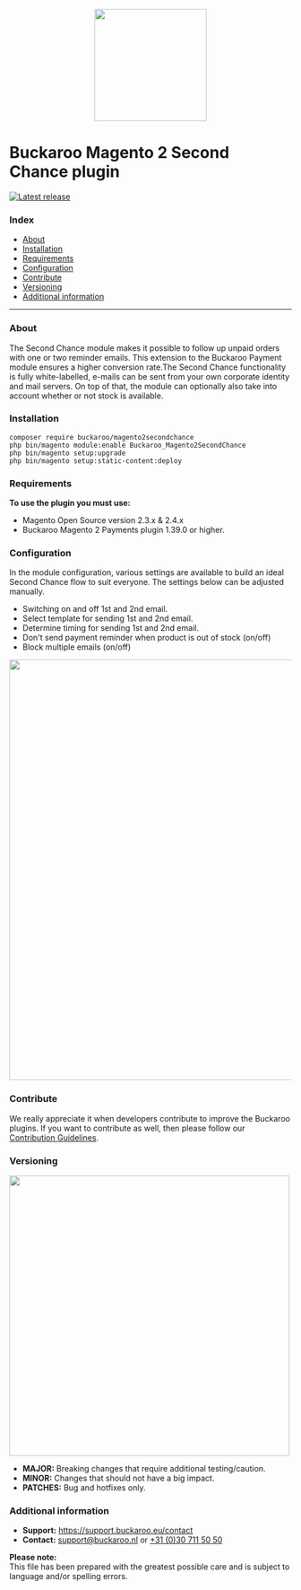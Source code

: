 <p align="center">
  <img src="https://github.com/user-attachments/assets/8da148e4-63ec-410b-af0e-033a8ad2aa9e" width="200px" position="center">
</p>

# Buckaroo Magento 2 Second Chance plugin
[![Latest release](https://badgen.net/github/release/buckaroo-it/Magento2_SecondChance)](https://github.com/buckaroo-it/Magento2_SecondChance/releases)

### Index
- [About](#about)
- [Installation](#installation)
- [Requirements](#requirements)
- [Configuration](#configuration)
- [Contribute](#contribute)
- [Versioning](#versioning)
- [Additional information](#additional-information)
---

### About
The Second Chance module makes it possible to follow up unpaid orders with one or two reminder emails. This extension to the Buckaroo Payment module ensures a higher conversion rate.The Second Chance functionality is fully white-labelled, e-mails can be sent from your own corporate identity and mail servers. On top of that, the module can optionally also take into account whether or not stock is available.

### Installation
```
composer require buckaroo/magento2secondchance
php bin/magento module:enable Buckaroo_Magento2SecondChance
php bin/magento setup:upgrade
php bin/magento setup:static-content:deploy
```

### Requirements

**To use the plugin you must use:**
- Magento Open Source version 2.3.x & 2.4.x
- Buckaroo Magento 2 Payments plugin 1.39.0 or higher.

### Configuration
In the module configuration, various settings are available to build an ideal Second Chance flow to suit everyone. The settings below can be adjusted manually.
* Switching on and off 1st and 2nd email.
* Select template for sending 1st and 2nd email.
* Determine timing for sending 1st and 2nd email.
* Don't send payment reminder when product is out of stock (on/off) 
* Block multiple emails (on/off)

<p align="center">
  <img src="https://www.buckaroo.nl/media/2973/secondchance.png" width="750px" position="center">
</p>

### Contribute

We really appreciate it when developers contribute to improve the Buckaroo plugins.
If you want to contribute as well, then please follow our [Contribution Guidelines](CONTRIBUTING.md).

### Versioning

<p align="left">
  <img src="https://www.buckaroo.nl/media/3480/magento_versioning.png" width="500px" position="center">
</p>

- **MAJOR:** Breaking changes that require additional testing/caution.
- **MINOR:** Changes that should not have a big impact.
- **PATCHES:** Bug and hotfixes only.

### Additional information
- **Support:** https://support.buckaroo.eu/contact
- **Contact:** [support@buckaroo.nl](mailto:support@buckaroo.nl) or [+31 (0)30 711 50 50](tel:+310307115050)

<b>Please note:</b><br>
This file has been prepared with the greatest possible care and is subject to language and/or spelling errors.
